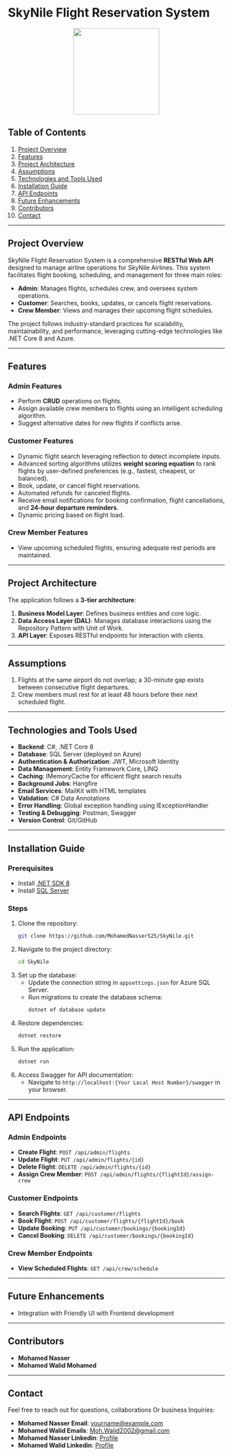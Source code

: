 # SkyNile Flight Reservation System

<div align="center">
  <img src="https://github.com/user-attachments/assets/9bda807f-3740-4708-b616-a5a05476af0f" width="200" height="200">
</div>

## Table of Contents
1. [Project Overview](#project-overview)
2. [Features](#features)
3. [Project Architecture](#project-architecture)
4. [Assumptions](#assumptions)
5. [Technologies and Tools Used](#technologies-and-tools-used)
6. [Installation Guide](#installation-guide)
7. [API Endpoints](#api-endpoints)
8. [Future Enhancements](#future-enhancements)
9. [Contributors](#Contributors)
10. [Contact](#contact)

---

## Project Overview
SkyNile Flight Reservation System is a comprehensive **RESTful Web API** designed to manage airline operations for SkyNile Airlines. This system facilitates flight booking, scheduling, and management for three main roles:

- **Admin**: Manages flights, schedules crew, and oversees system operations.
- **Customer**: Searches, books, updates, or cancels flight reservations.
- **Crew Member**: Views and manages their upcoming flight schedules.

The project follows industry-standard practices for scalability, maintainability, and performance, leveraging cutting-edge technologies like .NET Core 8 and Azure.

---

## Features

### Admin Features
- Perform **CRUD** operations on flights.
- Assign available crew members to flights using an intelligent scheduling algorithm.
- Suggest alternative dates for new flights if conflicts arise.

### Customer Features
- Dynamic flight search leveraging reflection to detect incomplete inputs.
- Advanced sorting algorithms utilizes **weight scoring equation** to rank flights by user-defined preferences (e.g., fastest, cheapest, or balanced).
- Book, update, or cancel flight reservations.
- Automated refunds for canceled flights.
- Receive email notifications for booking confirmation, flight cancellations, and **24-hour departure reminders**.
- Dynamic pricing based on flight load.

### Crew Member Features
- View upcoming scheduled flights, ensuring adequate rest periods are maintained.

---

## Project Architecture
The application follows a **3-tier architecture**:

1. **Business Model Layer**: Defines business entities and core logic.
2. **Data Access Layer (DAL)**: Manages database interactions using the Repository Pattern with Unit of Work.
3. **API Layer**: Exposes RESTful endpoints for interaction with clients.

---

## Assumptions
1. Flights at the same airport do not overlap; a 30-minute gap exists between consecutive flight departures.
2. Crew members must rest for at least 48 hours before their next scheduled flight.

---

## Technologies and Tools Used
- **Backend**: C#, .NET Core 8
- **Database**: SQL Server (deployed on Azure)
- **Authentication & Authorization**: JWT, Microsoft Identity
- **Data Management**: Entity Framework Core, LINQ
- **Caching**: IMemoryCache for efficient flight search results
- **Background Jobs**: Hangfire
- **Email Services**: MailKit with HTML templates
- **Validation**: C# Data Annotations
- **Error Handling**: Global exception handling using IExceptionHandler
- **Testing & Debugging**: Postman, Swagger
- **Version Control**: Git/GitHub

---

## Installation Guide

### Prerequisites
- Install [.NET SDK 8](https://dotnet.microsoft.com/download/dotnet/8.0)
- Install [SQL Server](https://www.microsoft.com/en-us/sql-server)

### Steps
1. Clone the repository:
   ```bash
   git clone https://github.com/MohamedNasser525/SkyNile.git
   ```
2. Navigate to the project directory:
   ```bash
   cd SkyNile
   ```
3. Set up the database:
   - Update the connection string in `appsettings.json` for Azure SQL Server.
   - Run migrations to create the database schema:
     ```bash
     dotnet ef database update
     ```
4. Restore dependencies:
   ```bash
   dotnet restore
   ```
5. Run the application:
   ```bash
   dotnet run
   ```
6. Access Swagger for API documentation:
   - Navigate to `http://localhost:{Your Local Host Number}/swagger` in your browser.
---

## API Endpoints

### Admin Endpoints
- **Create Flight**: `POST /api/admin/flights`
- **Update Flight**: `PUT /api/admin/flights/{id}`
- **Delete Flight**: `DELETE /api/admin/flights/{id}`
- **Assign Crew Member**: `POST /api/admin/flights/{flightId}/assign-crew`

### Customer Endpoints
- **Search Flights**: `GET /api/customer/flights`
- **Book Flight**: `POST /api/customer/flights/{flightId}/book`
- **Update Booking**: `PUT /api/customer/bookings/{bookingId}`
- **Cancel Booking**: `DELETE /api/customer/bookings/{bookingId}`

### Crew Member Endpoints
- **View Scheduled Flights**: `GET /api/crew/schedule`

---

## Future Enhancements
- Integration with Friendly UI with Frontend development
---
## Contributors
- **Mohamed Nasser**
- **Mohamed Walid Mohamed**
---
## Contact
Feel free to reach out for questions, collaborations Or business Inquiries:
- **Mohamed Nasser Email**: yourname@example.com
- **Mohamed Walid Emails**: Moh.Walid2002@gmail.com
- **Mohamed Nasser Linkedin**: [Profile](https://www.linkedin.com/in/mohamednasser101/)
- **Mohamed Walid Linkedin**: [Profile](https://www.linkedin.com/in/mohamed-walid-317b281b9/)
